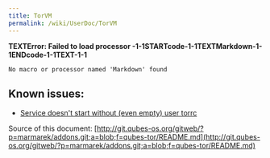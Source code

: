 ```yaml
---
title: TorVM
permalink: /wiki/UserDoc/TorVM
---
```


**TEXTError: Failed to load processor -1-1STARTcode-1-1TEXTMarkdown-1-1ENDcode-1-1TEXT-1-1**

    No macro or processor named 'Markdown' found

Known issues:
-------------

-   [​Service doesn't start without (even empty) user torrc](https://groups.google.com/d/msg/qubes-users/fyBVmxIpbSs/R5mxUcIEZAQJ)

Source of this document: [​http://git.qubes-os.org/gitweb/?p=marmarek/addons.git;a=blob;f=qubes-tor/README.md](http://git.qubes-os.org/gitweb/?p=marmarek/addons.git;a=blob;f=qubes-tor/README.md)
